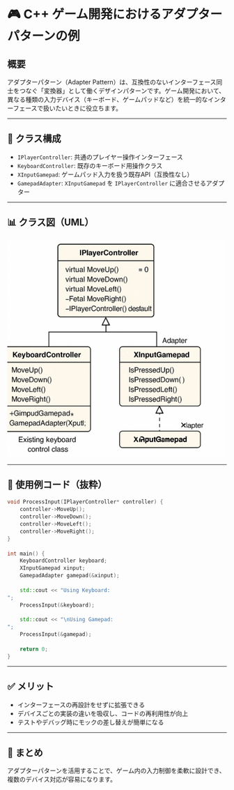 
# 🎮 C++ ゲーム開発におけるアダプターパターンの例

## 概要

アダプターパターン（Adapter Pattern）は、互換性のないインターフェース同士をつなぐ「変換器」として働くデザインパターンです。ゲーム開発において、異なる種類の入力デバイス（キーボード、ゲームパッドなど）を統一的なインターフェースで扱いたいときに役立ちます。

---

## 🧩 クラス構成

- `IPlayerController`: 共通のプレイヤー操作インターフェース
- `KeyboardController`: 既存のキーボード用操作クラス
- `XInputGamepad`: ゲームパッド入力を扱う既存API（互換性なし）
- `GamepadAdapter`: `XInputGamepad` を `IPlayerController` に適合させるアダプター

---

## 📊 クラス図（UML）

<img src="./adapter_pattern_class_diagram.png" alt="アダプターパターン クラス図" width="500"/>

---

## 🧪 使用例コード（抜粋）

```cpp
void ProcessInput(IPlayerController* controller) {
    controller->MoveUp();
    controller->MoveDown();
    controller->MoveLeft();
    controller->MoveRight();
}

int main() {
    KeyboardController keyboard;
    XInputGamepad xinput;
    GamepadAdapter gamepad(&xinput);

    std::cout << "Using Keyboard:
";
    ProcessInput(&keyboard);

    std::cout << "\nUsing Gamepad:
";
    ProcessInput(&gamepad);

    return 0;
}
```

---

## ✅ メリット

- インターフェースの再設計をせずに拡張できる
- デバイスごとの実装の違いを吸収し、コードの再利用性が向上
- テストやデバッグ時にモックの差し替えが簡単になる

---

## 📝 まとめ

アダプターパターンを活用することで、ゲーム内の入力制御を柔軟に設計でき、複数のデバイス対応が容易になります。
